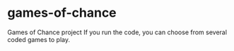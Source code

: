 # games-of-chance
Games of Chance project
If you run the code, you can choose from several coded games to play.
